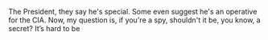 The President, they say he's special. Some even suggest he's an operative for the CIA. Now, my question is, if you're a spy, shouldn't it be, you know, a secret? It’s hard to be